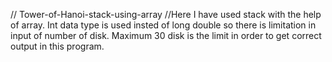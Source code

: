 // Tower-of-Hanoi-stack-using-array
//Here I have used stack with the help of array.
Int data type is used insted of long double so there is limitation in input of number of disk.
Maximum 30 disk is the limit in order to get correct output in this program.
